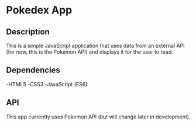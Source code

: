 # Pokedex App

## Description

This is a simple JavaScript application that uses data from an external API (for now, this is the Pokemon API) and displays it for the user to read.

## Dependencies

-HTML5
-CSS3
-JavaScript (ES6)

## API

This app currently uses Pokemon API (but will change later in development).